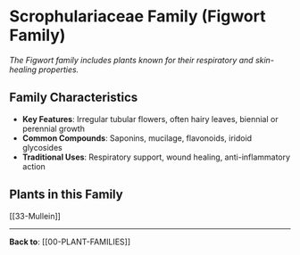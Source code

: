 # Scrophulariaceae Family (Figwort Family)

*The Figwort family includes plants known for their respiratory and skin-healing properties.*

## Family Characteristics
- **Key Features**: Irregular tubular flowers, often hairy leaves, biennial or perennial growth
- **Common Compounds**: Saponins, mucilage, flavonoids, iridoid glycosides
- **Traditional Uses**: Respiratory support, wound healing, anti-inflammatory action

## Plants in this Family

[[33-Mullein]]

---

**Back to**: [[00-PLANT-FAMILIES]]
